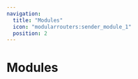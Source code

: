 ```yaml
---
navigation:
  title: "Modules"
  icon: "modularrouters:sender_module_1"
  position: 2
---
```


# Modules

<SubPages />
